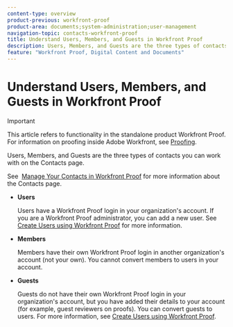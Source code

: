 ```yaml
---
content-type: overview
product-previous: workfront-proof
product-area: documents;system-administration;user-management
navigation-topic: contacts-workfront-proof
title: Understand Users, Members, and Guests in Workfront Proof
description: Users, Members, and Guests are the three types of contacts you can work with on the Contacts page.
feature: "Workfront Proof, Digital Content and Documents"
---
```


# Understand Users, Members, and Guests in Workfront Proof

>[!IMPORTANT]
>
>This article refers to functionality in the standalone product Workfront Proof. For information on proofing inside Adobe Workfront, see [Proofing](../../../review-and-approve-work/proofing/proofing.md).

Users, Members, and Guests are the three types of contacts you can work with on the Contacts page.

See&nbsp; [Manage Your Contacts in Workfront Proof](../../../workfront-proof/wp-mnguserscontacts/contacts/manage-contacts.md) for more information about the Contacts page.

* **Users**

  Users have a Workfront Proof login in your organization's account. If you are a Workfront Proof administrator, you can add a new user. See [Create Users using Workfront Proof](../../../workfront-proof/wp-mnguserscontacts/users/create-users.md) for more information.

* **Members**

  Members have their own Workfront Proof login in another organization's account (not your own). You cannot convert members to users in your account.

* **Guests**

  Guests do not have their own Workfront Proof login in your organization's account, but you have added their details to your account (for example, guest reviewers on proofs). You can convert guests to users. For more information, see [Create Users using Workfront Proof](../../../workfront-proof/wp-mnguserscontacts/users/create-users.md).

